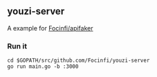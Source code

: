 ## youzi-server

A example for [Focinfi/apifaker](https://github.com/Focinfi/apifaker)

### Run it

```shell
cd $GOPATH/src/github.com/Focinfi/youzi-server
go run main.go -b :3000
```


